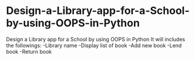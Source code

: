 # Design-a-Library-app-for-a-School-by-using-OOPS-in-Python
Design a Library app for a  School by using OOPS in Python It will includes the followings: -Library name -Display list of book -Add new book -Lend book -Return book
